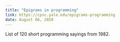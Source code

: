 ```yaml
---
title: "Epigrams in programming"
link: https://cpsc.yale.edu/epigrams-programming
date: August 06, 2020
---
```


List of 120 short programming sayings from 1982.
